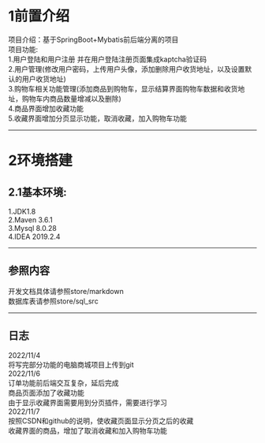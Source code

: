 
# 1前置介绍  
项目介绍：基于SpringBoot+Mybatis前后端分离的项目  
项目功能:  
1.用户登陆和用户注册 并在用户登陆注册页面集成kaptcha验证码  
2.用户管理(修改用户密码，上传用户头像，添加删除用户收货地址，以及设置默认的用户收货地址)  
3.购物车相关功能管理(添加商品到购物车，显示结算界面购物车数据和收货地址，购物车内商品数量增减以及删除)  
4.商品界面增加收藏功能  
5.收藏界面增加分页显示功能，取消收藏，加入购物车功能
___
# 2环境搭建  
## 2.1基本环境:  
1.JDK1.8  
2.Maven 3.6.1    
3.Mysql 8.0.28  
4.IDEA 2019.2.4  
___  
## 参照内容
开发文档具体请参照store/markdown  
数据库表请参照store/sql_src
___ 
## 日志     
2022/11/4  
将写完部分功能的电脑商城项目上传到git  
2022/11/6  
订单功能前后端交互复杂，延后完成  
商品页面添加了收藏功能  
由于显示收藏界面需要用到分页插件，需要进行学习  
2022/11/7  
  按照CSDN和github的说明，使收藏页面显示分页之后的收藏  
  收藏界面的商品，增加了取消收藏和加入购物车功能  
  
